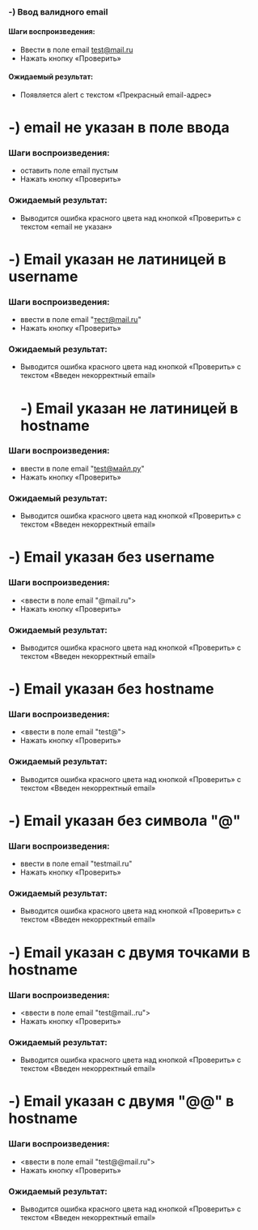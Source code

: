 ##
### -) Ввод валидного email
#### Шаги воспроизведения:
- Ввести в поле email test@mail.ru
- Нажать кнопку «Проверить»
#### Ожидаемый результат: 
- Появляется alert с текстом «Прекрасный email-адрес»

# -) email не указан в поле ввода
### Шаги воспроизведения:
- оставить поле email пустым
- Нажать кнопку «Проверить»
### Ожидаемый результат: 
- Выводится ошибка красного цвета над кнопкой «Проверить» с текстом «email не указан»

# -) Email указан не латиницей в username
### Шаги воспроизведения:
- ввести в поле email "тест@mail.ru" 
- Нажать кнопку «Проверить»
### Ожидаемый результат: 
- Выводится ошибка красного цвета над кнопкой «Проверить» с текстом «Введен некорректный email»

  # -) Email указан не латиницей в hostname
### Шаги воспроизведения:
- ввести в поле email "test@майл.ру" 
- Нажать кнопку «Проверить»
### Ожидаемый результат: 
- Выводится ошибка красного цвета над кнопкой «Проверить» с текстом «Введен некорректный email»



# -) Email указан без username
### Шаги воспроизведения:
- <ввести в поле email "@mail.ru">
- Нажать кнопку «Проверить»
### Ожидаемый результат: 
- Выводится ошибка красного цвета над кнопкой «Проверить» с текстом «Введен некорректный email»

# -) Email указан без hostname
### Шаги воспроизведения:
- <ввести в поле email "test@">
- Нажать кнопку «Проверить»
### Ожидаемый результат: 
- Выводится ошибка красного цвета над кнопкой «Проверить» с текстом «Введен некорректный email»

# -) Email указан без символа "@"
### Шаги воспроизведения:
- ввести в поле email "testmail.ru"
- Нажать кнопку «Проверить»
### Ожидаемый результат: 
- Выводится ошибка красного цвета над кнопкой «Проверить» с текстом «Введен некорректный email»

# -) Email указан с двумя точками в hostname
### Шаги воспроизведения:
- <ввести в поле email "test@mail..ru">
- Нажать кнопку «Проверить»
### Ожидаемый результат: 
- Выводится ошибка красного цвета над кнопкой «Проверить» с текстом «Введен некорректный email»

# -) Email указан с двумя "@@" в hostname
### Шаги воспроизведения:
- <ввести в поле email "test@@mail.ru">
- Нажать кнопку «Проверить»
### Ожидаемый результат: 
- Выводится ошибка красного цвета над кнопкой «Проверить» с текстом «Введен некорректный email»







  


